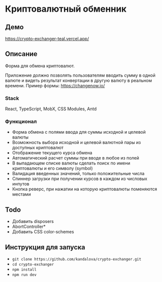 # Криптовалютный обменник

## Демо

https://crypto-exchanger-teal.vercel.app/

## Описание

Форма для обмена криптовалют.

Приложение должно позволять пользователям вводить сумму в одной валюте и видеть результат конвертации в другую валюту в
реальном времени. Пример формы: https://changenow.io/

### Stack

React, TypeScript, MobX, CSS Modules, Antd

### Функционал

- Форма обмена с полями ввода для суммы исходной и целевой валюты
- Возможность выбора исходной и целевой валютной пары из доступных криптовалют
- Отображение текущего курса обмена
- Автоматический расчет суммы при вводе в любое из полей
- В выпадающем списке валюты сделать поиск по имени криптовалюты и его символу (symbol)
- Валидация введенных значений, только положительные числа
- Спиннер загрузки при получении курсов в каждом из числовых инпутов
- Кнопка реверс, при нажатии на которую криптовалюты поменяются местами

## Todo

- Добавить disposers
- AbortController*
- Добавить CSS color-schemes

## Инструкция для запуска

- `git clone https://github.com/kandalova/crypto-exchanger.git`
- `cd crypto-exchanger`
- `npm install`
- `npm run dev`
